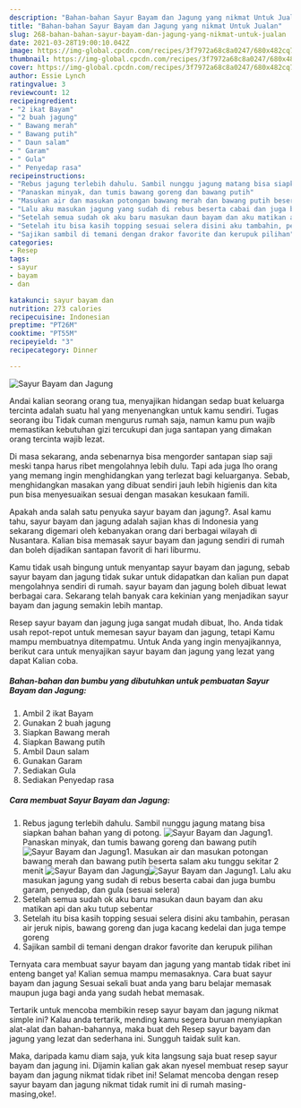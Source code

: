 ```yaml
---
description: "Bahan-bahan Sayur Bayam dan Jagung yang nikmat Untuk Jualan"
title: "Bahan-bahan Sayur Bayam dan Jagung yang nikmat Untuk Jualan"
slug: 268-bahan-bahan-sayur-bayam-dan-jagung-yang-nikmat-untuk-jualan
date: 2021-03-28T19:00:10.042Z
image: https://img-global.cpcdn.com/recipes/3f7972a68c8a0247/680x482cq70/sayur-bayam-dan-jagung-foto-resep-utama.jpg
thumbnail: https://img-global.cpcdn.com/recipes/3f7972a68c8a0247/680x482cq70/sayur-bayam-dan-jagung-foto-resep-utama.jpg
cover: https://img-global.cpcdn.com/recipes/3f7972a68c8a0247/680x482cq70/sayur-bayam-dan-jagung-foto-resep-utama.jpg
author: Essie Lynch
ratingvalue: 3
reviewcount: 12
recipeingredient:
- "2 ikat Bayam"
- "2 buah jagung"
- " Bawang merah"
- " Bawang putih"
- " Daun salam"
- " Garam"
- " Gula"
- " Penyedap rasa"
recipeinstructions:
- "Rebus jagung terlebih dahulu. Sambil nunggu jagung matang bisa siapkan bahan bahan yang di potong."
- "Panaskan minyak, dan tumis bawang goreng dan bawang putih"
- "Masukan air dan masukan potongan bawang merah dan bawang putih beserta salam aku tunggu sekitar 2 menit"
- "Lalu aku masukan jagung yang sudah di rebus beserta cabai dan juga bumbu garam, penyedap, dan gula (sesuai selera)"
- "Setelah semua sudah ok aku baru masukan daun bayam dan aku matikan api dan aku tutup sebentar"
- "Setelah itu bisa kasih topping sesuai selera disini aku tambahin, perasan air jeruk nipis, bawang goreng dan juga kacang kedelai dan juga tempe goreng"
- "Sajikan sambil di temani dengan drakor favorite dan kerupuk pilihan"
categories:
- Resep
tags:
- sayur
- bayam
- dan

katakunci: sayur bayam dan 
nutrition: 273 calories
recipecuisine: Indonesian
preptime: "PT26M"
cooktime: "PT55M"
recipeyield: "3"
recipecategory: Dinner

---
```



![Sayur Bayam dan Jagung](https://img-global.cpcdn.com/recipes/3f7972a68c8a0247/680x482cq70/sayur-bayam-dan-jagung-foto-resep-utama.jpg)

Andai kalian seorang orang tua, menyajikan hidangan sedap buat keluarga tercinta adalah suatu hal yang menyenangkan untuk kamu sendiri. Tugas seorang ibu Tidak cuman mengurus rumah saja, namun kamu pun wajib memastikan kebutuhan gizi tercukupi dan juga santapan yang dimakan orang tercinta wajib lezat.

Di masa  sekarang, anda sebenarnya bisa mengorder santapan siap saji meski tanpa harus ribet mengolahnya lebih dulu. Tapi ada juga lho orang yang memang ingin menghidangkan yang terlezat bagi keluarganya. Sebab, menghidangkan masakan yang dibuat sendiri jauh lebih higienis dan kita pun bisa menyesuaikan sesuai dengan masakan kesukaan famili. 



Apakah anda salah satu penyuka sayur bayam dan jagung?. Asal kamu tahu, sayur bayam dan jagung adalah sajian khas di Indonesia yang sekarang digemari oleh kebanyakan orang dari berbagai wilayah di Nusantara. Kalian bisa memasak sayur bayam dan jagung sendiri di rumah dan boleh dijadikan santapan favorit di hari liburmu.

Kamu tidak usah bingung untuk menyantap sayur bayam dan jagung, sebab sayur bayam dan jagung tidak sukar untuk didapatkan dan kalian pun dapat mengolahnya sendiri di rumah. sayur bayam dan jagung boleh dibuat lewat berbagai cara. Sekarang telah banyak cara kekinian yang menjadikan sayur bayam dan jagung semakin lebih mantap.

Resep sayur bayam dan jagung juga sangat mudah dibuat, lho. Anda tidak usah repot-repot untuk memesan sayur bayam dan jagung, tetapi Kamu mampu membuatnya ditempatmu. Untuk Anda yang ingin menyajikannya, berikut cara untuk menyajikan sayur bayam dan jagung yang lezat yang dapat Kalian coba.

<!--inarticleads1-->

##### Bahan-bahan dan bumbu yang dibutuhkan untuk pembuatan Sayur Bayam dan Jagung:

1. Ambil 2 ikat Bayam
1. Gunakan 2 buah jagung
1. Siapkan  Bawang merah
1. Siapkan  Bawang putih
1. Ambil  Daun salam
1. Gunakan  Garam
1. Sediakan  Gula
1. Sediakan  Penyedap rasa




<!--inarticleads2-->

##### Cara membuat Sayur Bayam dan Jagung:

1. Rebus jagung terlebih dahulu. Sambil nunggu jagung matang bisa siapkan bahan bahan yang di potong.
<img src="https://img-global.cpcdn.com/steps/9d01b04166ab2c06/160x128cq70/sayur-bayam-dan-jagung-langkah-memasak-1-foto.jpg" alt="Sayur Bayam dan Jagung">1. Panaskan minyak, dan tumis bawang goreng dan bawang putih
<img src="https://img-global.cpcdn.com/steps/f42df097eb1bac83/160x128cq70/sayur-bayam-dan-jagung-langkah-memasak-2-foto.jpg" alt="Sayur Bayam dan Jagung">1. Masukan air dan masukan potongan bawang merah dan bawang putih beserta salam aku tunggu sekitar 2 menit
<img src="https://img-global.cpcdn.com/steps/39fe0330ede41c63/160x128cq70/sayur-bayam-dan-jagung-langkah-memasak-3-foto.jpg" alt="Sayur Bayam dan Jagung"><img src="https://img-global.cpcdn.com/steps/9af200815baa77e8/160x128cq70/sayur-bayam-dan-jagung-langkah-memasak-3-foto.jpg" alt="Sayur Bayam dan Jagung">1. Lalu aku masukan jagung yang sudah di rebus beserta cabai dan juga bumbu garam, penyedap, dan gula (sesuai selera)
1. Setelah semua sudah ok aku baru masukan daun bayam dan aku matikan api dan aku tutup sebentar
1. Setelah itu bisa kasih topping sesuai selera disini aku tambahin, perasan air jeruk nipis, bawang goreng dan juga kacang kedelai dan juga tempe goreng
1. Sajikan sambil di temani dengan drakor favorite dan kerupuk pilihan




Ternyata cara membuat sayur bayam dan jagung yang mantab tidak ribet ini enteng banget ya! Kalian semua mampu memasaknya. Cara buat sayur bayam dan jagung Sesuai sekali buat anda yang baru belajar memasak maupun juga bagi anda yang sudah hebat memasak.

Tertarik untuk mencoba membikin resep sayur bayam dan jagung nikmat simple ini? Kalau anda tertarik, mending kamu segera buruan menyiapkan alat-alat dan bahan-bahannya, maka buat deh Resep sayur bayam dan jagung yang lezat dan sederhana ini. Sungguh taidak sulit kan. 

Maka, daripada kamu diam saja, yuk kita langsung saja buat resep sayur bayam dan jagung ini. Dijamin kalian gak akan nyesel membuat resep sayur bayam dan jagung nikmat tidak ribet ini! Selamat mencoba dengan resep sayur bayam dan jagung nikmat tidak rumit ini di rumah masing-masing,oke!.

